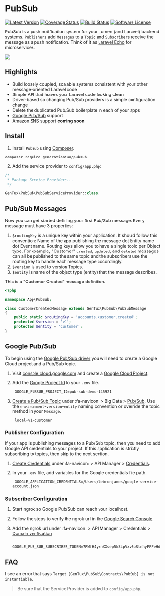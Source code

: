# PubSub

[![Latest Version](https://img.shields.io/github/release/generationtux/pubsub.svg?style=flat-square)](https://github.com/generationtux/pubsub/releases)
[![Coverage Status](https://img.shields.io/codecov/c/github/generationtux/pubsub.svg?maxAge=2592000?style=flat-square)](https://codecov.io/gh/generationtux/pubsub/)
[![Build Status](https://img.shields.io/travis/generationtux/pubsub/master.svg?style=flat-square)](https://travis-ci.org/generationtux/pubsub)
[![Software License](https://img.shields.io/badge/license-MIT-brightgreen.svg?style=flat-square)](LICENSE.md)

PubSub is a push notification system for your Lumen (and Laravel) backend systems. `Publishers` add
`Messages` to a `Topic` and `Subscribers` receive the message as a push
notification. Think of it as
[Laravel Echo](https://laravel.com/docs/5.3/broadcasting) for microservices.

![](https://cloud.google.com/pubsub/images/pub_sub_flow.svg)

## Highlights

* Build loosely coupled, scalable systems consistent with your other
message-oriented Laravel code
* Simple API that leaves your Laravel code looking clean
* Driver-based so changing Pub/Sub providers is a simple configuration change
* Delete the duplicated Pub/Sub boilerplate in each of your apps
* [Google Pub/Sub](https://cloud.google.com/pubsub/docs/overview) support
* [Amazon SNS](https://aws.amazon.com/sns/) support __coming soon__

## Install

1. Install `PubSub` using [Composer](https://getcomposer.org/).

```bash
composer require generationtux/pubsub
```

2. Add the service provider to `config/app.php`:

```php
/*
 * Package Service Providers...
 */

GenTux\PubSub\PubSubServiceProvider::class,
```

## Pub/Sub Messages

Now you can get started defining your first Pub/Sub message. Every message must have 3 properties:

1. `$routingKey` is a unique key within your application. It should follow this convention: Name of the app publishing the message dot Entity name dot Event name. Routing keys allow you to have a single topic per Object type. For example, "Customer" `created`, `updated`, and `deleted` messages can all be published to the same topic and the subscribers use the routing key to handle each message type accordingly.
2. `$version` is used to version Topics.
3. `$entity` is name of the object type (entity) that the message describes.

This is a "Customer Created" message definition.

```php
<?php

namespace App\PubSub;

class CustomerCreatedMessage extends GenTux\PubSub\PubSubMessage
{
    public static $routingKey = 'accounts.customer.created';
    protected $version = 'v1';
    protected $entity = 'customer';
}
```

## Google Pub/Sub

To begin using the [Google Pub/Sub driver](https://cloud.google.com/pubsub/docs/overview) you will need to create a Google Cloud project and a Pub/Sub topic.

1. Visit [console.cloud.google.com](https://console.cloud.google.com) and create a [Google Cloud Project](http://i.imgur.com/HQZMJCH.gifv).
2. Add the [Google Project Id](http://i.imgur.com/h5NJTBP.png) to your `.env` file.

        GOOGLE_PUBSUB_PROJECT_ID=pub-sub-demo-145921

3. [Create a Pub/Sub Topic](http://i.imgur.com/KXRLhVA.gifv) under :fa-navicon: > Big Data > [Pub/Sub](https://console.cloud.google.com/cloudpubsub/topicList). Use the `environment`-`version`-`entity` naming convention or override the [topic](/generationtux/pubsub/blob/master/src/PubSubMessage.php) method in your `Message`.

        local-v1-customer

### Publisher Configuration

If your app is publishing messages to a Pub/Sub topic, then you need to add Google API credentials to your project. If this application is strictly subscribing to topics, then skip to the next section.

1. [Create Credentials](http://i.imgur.com/WNwhduu.gifv) under :fa-navicon: > API Manager > [Credentials](https://console.cloud.google.com/apis/credentials).
2. In your `.env` file, add variables for the Google credentials file path.

        GOOGLE_APPLICATION_CREDENTIALS=/Users/lebronjames/google-service-account.json

### Subscriber Configuration

1. Start ngrok so Google Pub/Sub can reach your localhost.
2. Follow the steps to verify the ngrok url in the [Google Search Console](https://www.google.com/webmasters/tools)
3. Add the ngrok url under :fa-navicon: > API Manager > Credentials > [Domain verification](https://console.cloud.google.com/apis/credentials/domainverification)

        GOOGLE_PUB_SUB_SUBSCRIBER_TOKEN=7RWfH4yxnXXsep5k3LpVxv7oSlnhyFPFeHda87i3Vc

## FAQ

I see an error that says `Target [GenTux\PubSub\Contracts\PubSub] is not instantiable`.

> Be sure that the Service Provider is added to `config/app.php`.
